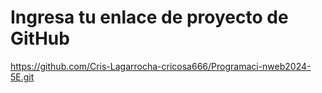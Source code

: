 # Ingresa tu enlace de proyecto de GitHub
https://github.com/Cris-Lagarrocha-cricosa666/Programaci-nweb2024-5E.git
